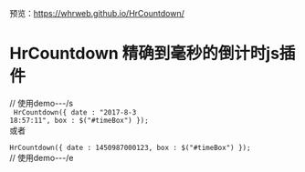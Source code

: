 预览：https://whrweb.github.io/HrCountdown/
# HrCountdown 精确到毫秒的倒计时js插件


// 使用demo---/s
<br/>
<code>
HrCountdown({
	date : "2017-8-3 18:57:11", 
	box : $("#timeBox")
});
</code>
<br/>
或者
<br/>
<code>
HrCountdown({
	date : 1450987000123, 
	box : $("#timeBox")
});
</code>
<br/>
// 使用demo---/e
